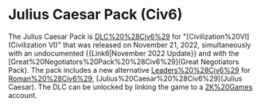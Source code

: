 # Julius Caesar Pack (Civ6)

The Julius Caesar Pack is [DLC%20%28Civ6%29](DLC) for "[Civilization%20VI](Civilization VI)" that was released on November 21, 2022, simultaneously with an undocumented {{Link6|November 2022 Update}} and with the [Great%20Negotiators%20Pack%20%28Civ6%29](Great Negotiators Pack). The pack includes a new alternative [Leaders%20%28Civ6%29](leader) for [Roman%20%28Civ6%29](Rome), [Julius%20Caesar%20%28Civ6%29](Julius Caesar).
The DLC can be unlocked by linking the game to a [2K%20Games](2K) account.